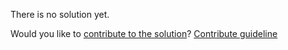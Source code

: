 
There is no solution yet.

Would you like to [contribute to the solution](https://github.com/BFEdev/BFE.dev-solutions/blob/main/quiz/this-vii_en.md)? [Contribute guideline](https://github.com/BFEdev/BFE.dev-solutions#how-to-contribute)
